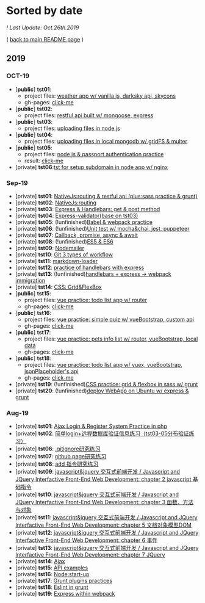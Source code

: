 ﻿
# Sorted by date

*! Last Update: Oct.26th.2019*

( [back to main README page](https://vio999.github.io/tests-list-summary/) )

## 2019

### OCT-19

- [**public**] **tst01**:
  - project files: [weather app w/ vanilla js, darksky api, skycons](https://github.com/vio999/tst01-Oct-19)
  - gh-pages: [click-me](https://vio999.github.io/tst01-Oct-19/)
- [**public**] **tst02**:
  - project files: [restful api built w/ mongoose, express](https://github.com/vio999/tst02-Oct-19)
- [**public**] **tst03**:
  - project files: [uploading files in node.js](https://github.com/vio999/tst03-Oct-19)
- [**public**] **tst04**:
  - project files: [uploading files in local mongodb w/ gridFS & multer](https://github.com/vio999/tst04-Oct-19)
- [**public**] **tst05**:
  - project files: [node js & passport authentication practice](https://github.com/vio999/tst05-Oct-19)
  - result: [click-me](https://num1.samsprojects.site/)
- [private] **tst06**:[tst for setup subdomain in node app w/ nginx](https://github.com/vio999/tst06-Oct-19)

### Sep-19

- [private] **tst01**: [NativeJs:routing & restful api (plus:sass practice & grunt)](https://github.com/vio999/tst01-Sep-19)
- [private] **tst02**: [NativeJs:routing](https://github.com/vio999/tst02-Sep-19)
- [private] **tst03**: [Express & Handlebars: get & post method](https://github.com/vio999/tst03-Sep-19)
- [private] **tst04**: [Express-validator(base on tst03)](https://github.com/vio999/tst04-Sep-19)
- [private] **tst05**: (!unfinished)[Babel & webpack practice](https://github.com/vio999/tst05-Sep-19)
- [private] **tst06**: (!unfinished)[Unit test w/ mocha&chai, jest, puppeteer](https://github.com/vio999/tst06-Sep-19)
- [private] **tst07**: [Callback, promise, async & await](https://github.com/vio999/tst07-Sep-19)
- [private] **tst08**: (!unfinished)[ES5 & ES6](https://github.com/vio999/tst08-Sep-19)
- [private] **tst09**: [Nodemailer](https://github.com/vio999/tst09-Sep-19)
- [private] **tst10**: [Git 3 types of workflow](https://github.com/vio999/tst10-Sep-19)
- [private] **tst11**: [markdown-loader](https://github.com/vio999/tst11-Sep-19)
- [private] **tst12**: [practice of handlebars with express](https://github.com/vio999/tst12-Sep-19)
- [private] **tst13**: (!unfinished)[handlebars + express ->  webpack immigration](https://github.com/vio999/tst13-Sep-19)
- [private] **tst14**: [CSS: Grid&FlexBox](https://github.com/vio999/tst14-Sep-19)
- [**public**] **tst15**:
  - project files: [vue practice: todo list app w/ router](https://github.com/vio999/tst15-Sep-19)
  - gh-pages: [click-me](https://vio999.github.io/tst15-Sep-19/)
- [**public**] **tst16**:
  - project files: [vue practice: simple quiz w/ vueBootstrap, custom api](https://github.com/vio999/tst16-Sep-19)
  - gh-pages: [click-me](https://vio999.github.io/tst16-Sep-19/)
- [**public**] **tst17**:
  - project files: [vue practice: pets info list w/ router,  vueBootstrap, local data](https://github.com/vio999/tst17-Sep-19)
  - gh-pages: [click-me](https://vio999.github.io/tst17-Sep-19/)
- [**public**] **tst18**:
  - project files: [vue practice: todo list app w/ vuex,  vueBootstrap, jsonPlaceholder's api](https://github.com/vio999/tst18-Sep-19)
  - gh-pages: [click-me](https://vio999.github.io/tst18-Sep-19/)
- [private] **tst19**: (!unfinished)[CSS practice: grid & flexbox in sass w/ grunt](https://github.com/vio999/tst19-Sep-19)
- [private] **tst20**: (!unfinished)[deploy WebApp on Ubuntu w/ express & grunt](https://github.com/vio999/tst19-Sep-20)

### Aug-19

- [private] **tst01**: [Ajax Login & Register System Practice in php](https://github.com/vio999/tst01-Aug-19)
- [private] **tst02**: [简单login+远程数据库验证信息练习（tst03-05分布验证练习）](https://github.com/vio999/tst02-Aug-19)
- [private] **tst06**: [.gitignore研究练习](https://github.com/vio999/tst06-Aug-19)
- [private] **tst07**: [github page研究练习](https://github.com/vio999/tst07-Aug-19)
- [private] **tst08**: [add 指令研究练习](https://github.com/vio999/tst08-Aug-19)
- [private] **tst09**: [javascript&jquery 交互式前端开发 / Javascript and JQuery Interfactive Front-End Web Development: chapter 2 javascript 基础指令](https://github.com/vio999/tst09-Aug-19)
- [private] **tst10**: [javascript&jquery 交互式前端开发 / Javascript and JQuery Interfactive Front-End Web Development: chapter 3 函数、方法与对象](https://github.com/vio999/tst10-Aug-19)
- [private] **tst11**: [javascript&jquery 交互式前端开发 / Javascript and JQuery Interfactive Front-End Web Development: chapter 5 文档对象模型DOM](https://github.com/vio999/tst11-Aug-19)
- [private] **tst12**: [javascript&jquery 交互式前端开发 / Javascript and JQuery Interfactive Front-End Web Development: chapter 6 事件](https://github.com/vio999/tst12-Aug-19)
- [private] **tst13**: [javascript&jquery 交互式前端开发 / Javascript and JQuery Interfactive Front-End Web Development: chapter 7 JQuery](https://github.com/vio999/tst13-Aug-19)
- [private] **tst14**: [Ajax](https://github.com/vio999/tst14-Aug-19)
- [private] **tst15**: [API examples](https://github.com/vio999/tst15-Aug-19)
- [private] **tst16**: [Node:start-up](https://github.com/vio999/tst16-Aug-19)
- [private] **tst17**: [Grunt plugins practices](https://github.com/vio999/tst17-Aug-19)
- [private] **tst18**: [Eslint in grunt](https://github.com/vio999/tst18-Aug-19)
- [private] **tst19**: [Express within webpack](https://github.com/vio999/tst19-Aug-19)
